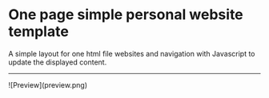# One page simple personal website template
A simple layout for one html file websites and navigation with Javascript to update the displayed content.
<hr>
![Preview](preview.png)
